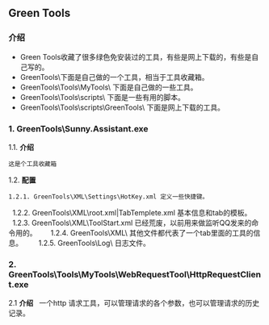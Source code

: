 ## Green Tools

### 介绍
* Green Tools收藏了很多绿色免安装过的工具，有些是网上下载的，有些是自己写的。
* GreenTools\下面是自己做的一个工具，相当于工具收藏箱。
* GreenTools\Tools\MyTools\ 下面是自己做的一些工具。
* GreenTools\Tools\scripts\ 下面是一些有用的脚本。
* GreenTools\Tools\scripts\GreenTools\ 下面是网上下载的工具。

### 1. GreenTools\Sunny.Assistant.exe
1.1. **介绍**

    这是个工具收藏箱
1.2. **配置**

    1.2.1. GreenTools\XML\Settings\HotKey.xml 定义一些快捷键。
    
    1.2.2. GreenTools\XML\root.xml|TabTemplete.xml 基本信息和tab的模板。
    
    1.2.3. GreenTools\XML\ToolStart.xml 已经荒废，以前用来做监听QQ发来的命令用的。
    
    1.2.4. GreenTools\XML\ 其他文件都代表了一个tab里面的工具的信息。
    
    1.2.5. GreenTools\Log\ 日志文件。
### 2. GreenTools\Tools\MyTools\WebRequestTool\HttpRequestClient.exe
2.1 **介绍**
  
    一个http 请求工具，可以管理请求的各个参数，也可以管理请求的历史记录。
